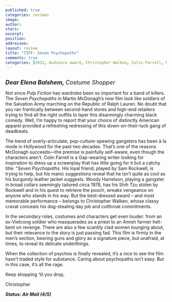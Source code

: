 ```yaml
---
published: true
categories: reviews
image:
author: 
stars: 
excerpt: 
position: 
addressee: 
layout: review
title: "TIFF: Seven Psychopaths"
comments: true
categories: [2012, Audience award, Christopher Walken, Colin Farrell, Martin McDonagh, Midnight Madness, Sam Rockwell, TIFF, Uncategorized, Woody Harrelson]
---
```

<div><p><span class="full-image-block ssNonEditable"><span><a href="/letters/2012/9/18/seven-psychopaths.html"><img src="http://static.squarespace.com/static/5005f6bcc4aa41161b33e89e/5329cf1fe4b07c068ebf74de/5329cf1fe4b07c068ebf766e/1347982563913/Seven%20Psychopaths.jpg" alt="" /></a></span></span></p>
<p><em><span style="font-size:130%;"><strong>Dear Elena Balshem, </strong>Costume Shopper</span></em></p>
<p>Not since <em>Pulp Fiction</em> has wardrobe been so important for a band of killers. The <em>Seven Psychopaths </em>in Martin McDonagh&rsquo;s new film look like soldiers of the Salvation Army marching on the Republic of Ralph Lauren. No doubt that you ran frantically between second-hand stores and high-end retailers trying to find all the right outfits to layer this disarmingly charming black comedy. Well, I&rsquo;m happy to report that your choice of distinctly American apparel provided a refreshing redressing of this down-on-their-luck gang of deadbeats.</p>
<p>The trend of overly-articulate, pop-culture-spewing gangsters has been &agrave; la mode in Hollywood for the past two decades. That&rsquo;s one of the reasons McDonagh succeeds&mdash;the premise is painfully self-aware, even though the characters aren&rsquo;t. Colin Farrell is a Gap-wearing writer looking for inspiration to dress up a screenplay that has little going for it but a catchy title: "<em>Seven Psychopaths</em>. His loyal friend, played by Sam Rockwell, is trying to help, but his manic suggestions reveal that he isn&rsquo;t quite as cool as his burgundy leather jacket suggests. Woody Harrelson, playing a gangster in broad collars seemingly tailored circa 1978, has his Shih Tzu stolen by Rockwell and in his quest to retrieve the pooch, wreaks vengeance on anyone who stands in his way. But the best-dressed award &ndash; and most memorable performance &ndash; belongs to Christopher Walken, whose classy cravat conceals his dog-stealing day job and cutthroat commitments.&nbsp;</p>
<p>In the secondary roles, costumes and characters get even louder: from an ex-Vietcong soldier who masquerades as a priest to an Amish farmer hell-bent on revenge. There are also a few scantily clad women lounging about, but their relevance to the story is just passing fad. This film is firmly in the men&rsquo;s section, bearing guns and glory as a signature piece, but unafraid, at times, to reveal its delicate underthings.</p>
<p>When the collection of psychos is finally revealed, it&rsquo;s a nice to see the film hasn&rsquo;t traded style for substance. Caring about psychopaths isn&rsquo;t easy. But in this case, it&rsquo;s all the rage.</p>
<p>Keep shopping &lsquo;til you drop,</p>
<p>Christopher</p>
<p><strong><em>Status: Air Mail (4/5)</em></strong></p></div>
